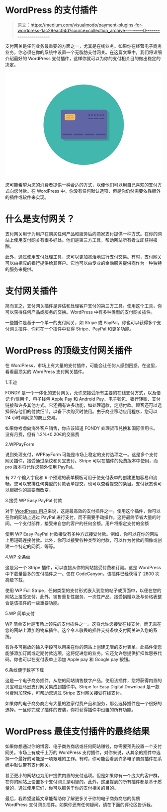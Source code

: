 # WordPress 的支付插件

> 原文：<https://medium.com/visualmodo/payment-plugins-for-wordpress-1ac29eac04d?source=collection_archive---------0----------------------->

支付网关是任何业务最重要的方面之一，尤其是在线业务。如果你在经营电子商务业务，你必须在你的系统中设置一个无脂肪支付网关。在这篇文章中，我们将详细介绍最好的 WordPress 支付插件，这样你就可以为你的支付相关目的做出稳定的决定。

![](img/e5084dcd814cad9bb19a7287e4e5f1b0.png)

您可能希望为您的消费者提供一种合适的方式，以便他们可以用自己喜欢的支付方式向您付款。在 WordPress 中，你没有任何默认选项，但是你仍然需要依靠额外的插件或软件来实现。

# 什么是支付网关？

支付网关用于为用户在购买任何产品和服务后向商家支付提供一种方式。在你的网站上使用支付网关有很多好处。他们是第三方工具，帮助网站所有者立即获得报酬。

此外，通过使用支付处理工具，您可以更加灵活地进行支付交易。有时，支付网关可以由相应的银行提供给其客户。它也可以由专业的金融服务提供商作为一种独特的服务来提供。

# 支付网关插件

简而言之，支付网关插件是评估和处理客户支付的第三方工具。使用这个工具，你可以获得任何产品或服务的交换。WordPress 中有多种类型的支付网关插件。

一些插件是基于一个单一的支付网关，如 Stripe 或 PayPal。你也可以获得多个支付网关插件，你将在一个插件中获得 Stripe、PayPal 和更多功能。

# WordPress 的顶级支付网关插件

在 WordPress，市场上有大量的支付插件，可能会让任何人感到困惑。在这里，看看最顶尖的 WordPress 支付网关插件。

1.丰迪

FONDY 是一个一体化的支付网关，允许您接受所有主要的在线支付方式，以及借记卡/信用卡、电子钱包 Apple Pay 和 Android Pay、电子钱包、银行转账、支付链接和许多其他方式。它还拥有许多功能，如处理退款，定期付款。顾客还可以选择保存他们的付款细节，以备下次购买时使用。由于商业移动应用程序，您可以 24 小时洞察您的商业交易。

如果你考虑向海外客户销售，你应该知道 FONDY 处理货币兑换和国际信用卡。没有月费，但有 1.2%+0.20€的交易费

2.WPPayForm

说到处理支付，WPPayForm 可能是市场上稳定的支付选项之一。这是多个支付网关插件，接受通过条纹和贝宝支付。Stripe 可以在插件的免费版本中使用，而 pro 版本将允许您额外使用 PayPal。

有 22 个输入字段和 6 个预建的表单模板可用于使支付表单的创建更加容易和流畅。您可以安排任何类型的付款表单提交，也可以查看提交的条目。支付状态也可以根据你的需要而改变。

3.接受 WP Easy PayPal 付款

对于 [WordPress 用户](https://visualmodo.com/dos-and-donts-of-building-a-wordpress-theme/)来说，这是最高效的支付插件之一。使用这个插件，你可以在你的网站上通过 PayPal 进行支付，而不需要手动操作。这将最终节省大量的时间。一个支付部件，接受来自您的客户的任何金额。用户将指定支付的金额

使用 WP Easy PayPal 付款接受有多种方式接受付款。例如，你可以在你的网站上用短码连接付款。此外，你可以接受各种类型的付款，可以作为付款的图像或创建一个特定的网页，等等。

4.WP 全条纹

这是另一个 Stripe 插件，可以直接从你的网站接受付费和订阅。这是 WordPress 中下载量最多的支付插件之一。仅在 CodeCanyon，该插件已经获得了 2800 次高级下载。

使用 WP Full Stripe，任何类型的支付形式嵌入到您的帖子或页面中，以便在您的网站上接受支付。此外，销售重复性服务、一次性产品、接受捐赠以及与价格表整合是该插件的一些重要功能。

5.WP 简单支付

WP 简单支付是市场上领先的支付插件之一。这将允许您接受在线支付，而无需在您的网站上添加购物车插件。这个令人敬畏的插件支持条纹支付网关进入您的系统。

有许多可拖放的输入字段可以用来在你的网站上创建无限的支付表单。此插件使您能够添加订阅或定期付款选项，这将促进您的业务。它还允许您提供折扣优惠券代码。你也可以在支付表单上添加 Apple pay 和 Google pay 按钮。

6.条纹便于数字下载

这是一个电子商务插件，从您的网站销售数字产品。使用该插件，您将获得内置的贝宝和亚马逊支付网关集成到插件中。Stripe for Easy Digital Download 是一款付费附加软件，可帮助您通过 Stripe 支付网关接受在线支付。

如果你的电子商务商店有大量的独家付费产品和服务，那么选择插件是一个很好的选择。一旦你完成了插件的安装，你将获得插件中设置的所有功能。

# WordPress 最佳支付插件的最终结果

如果你想通过你的博客、电子商务商店或任何网站赚钱，你需要预先设置一个支付网关。市场上有成千上万的 WordPress 支付插件，对你来说，从其余的插件中选择一个最好的可能是一项艰难的工作。有时，你可能会看到许多电子商务插件在系统中默认带有支付网关。

甚至更小的网站也为用户提供内置的支付选项。但是如果你有一个庞大的客户群，在你的网站上设置多个支付网关是明智的。此外，这里提到的所有插件都是基于质量的，通过使用它们，你可以服务于你的支付相关的目的。

最后，我希望这篇文章能帮助你了解更多关于你的电子商务商店的优质 WordPress 支付网关插件。如果你还有任何疑问，请在下面的评论区告诉我。